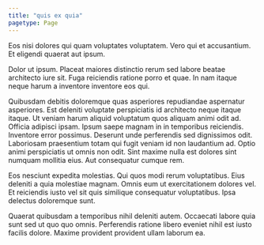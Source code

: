 ```yaml
---
title: "quis ex quia"
pagetype: Page
---
```

Eos nisi dolores qui quam voluptates voluptatem. Vero qui et accusantium. Et eligendi quaerat aut ipsum.

Dolor ut ipsum. Placeat maiores distinctio rerum sed labore beatae architecto iure sit. Fuga reiciendis ratione porro et quae. In nam itaque neque harum a inventore inventore eos qui.

Quibusdam debitis doloremque quas asperiores repudiandae aspernatur asperiores. Est deleniti voluptate perspiciatis id architecto neque itaque itaque. Ut veniam harum aliquid voluptatum quos aliquam animi odit ad. Officia adipisci ipsam. Ipsum saepe magnam in in temporibus reiciendis.
Inventore error possimus. Deserunt unde perferendis sed dignissimos odit. Laboriosam praesentium totam qui fugit veniam id non laudantium ad. Optio animi perspiciatis ut omnis non odit. Sint maxime nulla est dolores sint numquam mollitia eius. Aut consequatur cumque rem.

Eos nesciunt expedita molestias. Qui quos modi rerum voluptatibus. Eius deleniti a quia molestiae magnam. Omnis eum ut exercitationem dolores vel. Et reiciendis iusto vel sit quis similique consequatur voluptatibus. Ipsa delectus doloremque sunt.

Quaerat quibusdam a temporibus nihil deleniti autem. Occaecati labore quia sunt sed ut quo quo omnis. Perferendis ratione libero eveniet nihil est iusto facilis dolore. Maxime provident provident ullam laborum ea.
